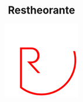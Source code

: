 <div style="display: inline_block" align="center">
  <h1>Restheorante</h1>
  <img width="200" src="https://github.com/theobarretosilva/Restheorante/blob/main/src/assets/imgs/Restheorante%20-%20Logo.png" />
</div>
